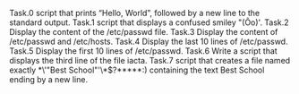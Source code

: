 Task.0
script that prints “Hello, World”, followed by a new line to the standard output.
Task.1
script that displays a confused smiley "(Ôo)'.
Task.2
Display the content of the /etc/passwd file.
Task.3
Display the content of /etc/passwd and /etc/hosts.
Task.4
Display the last 10 lines of /etc/passwd.
Task.5
Display the first 10 lines of /etc/passwd.
Task.6
Write a script that displays the third line of the file iacta.
Task.7
script that creates a file named exactly \*\\'"Best School"\'\\*$\?\*\*\*\*\*:) containing the text Best School ending by a new line.
